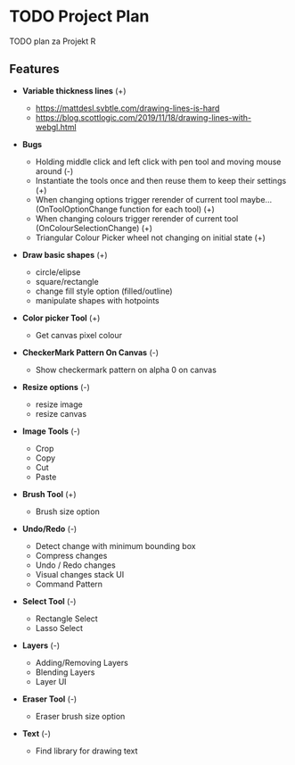 # TODO Project Plan
TODO plan za Projekt R

## Features
- **Variable thickness lines** (+)
  - https://mattdesl.svbtle.com/drawing-lines-is-hard
  - https://blog.scottlogic.com/2019/11/18/drawing-lines-with-webgl.html

- **Bugs**
  - Holding middle click and left click with pen tool and moving mouse around (-)
  - Instantiate the tools once and then reuse them to keep their settings (+)
  - When changing options trigger rerender of current tool maybe... (OnToolOptionChange function for each tool) (+)
  - When changing colours trigger rerender of current tool (OnColourSelectionChange) (+)
  - Triangular Colour Picker wheel not changing on initial state (+)

- **Draw basic shapes** (+)
  - circle/elipse
  - square/rectangle
  - change fill style option (filled/outline)
  - manipulate shapes with hotpoints

- **Color picker Tool** (+)
  - Get canvas pixel colour

- **CheckerMark Pattern On Canvas** (-)
  - Show checkermark pattern on alpha 0 on canvas

- **Resize options** (-)
  - resize image
  - resize canvas

- **Image Tools** (-)
  - Crop
  - Copy
  - Cut
  - Paste

- **Brush Tool** (+)
  - Brush size option

- **Undo/Redo** (-)
  - Detect change with minimum bounding box
  - Compress changes
  - Undo / Redo changes
  - Visual changes stack UI
  - Command Pattern

- **Select Tool** (-)
  - Rectangle Select
  - Lasso Select

- **Layers** (-)
  - Adding/Removing Layers
  - Blending Layers
  - Layer UI

- **Eraser Tool** (-)
  - Eraser brush size option


- **Text** (-)
  - Find library for drawing text

